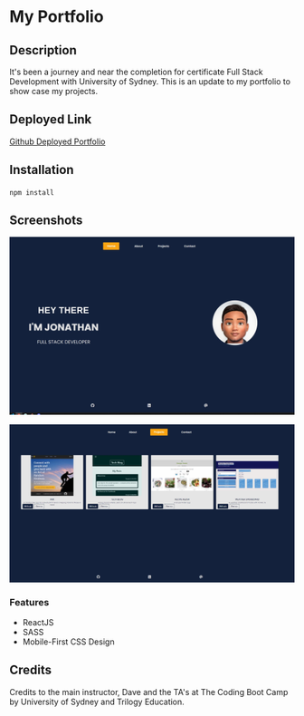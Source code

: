 # My Portfolio

## Description

It's been a journey and near the completion for certificate Full Stack Development with University of Sydney. This is an update to my portfolio to show case my projects.

## Deployed Link

[Github Deployed Portfolio](https://jcarait.github.io/react-developer-portfolio/)

## Installation

`npm install`

## Screenshots

![home page](./home.JPG)

![project page](./projects-page.JPG)

### Features

- ReactJS
- SASS
- Mobile-First CSS Design

## Credits

Credits to the main instructor, Dave and the TA's at The Coding Boot Camp by University of Sydney and Trilogy Education.
